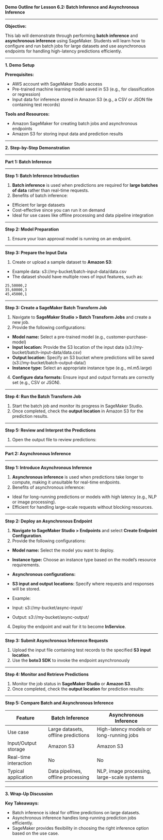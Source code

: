 
**Demo Outline for Lesson 6.2: Batch Inference and Asynchronous Inference**

----------

**Objective:**

This lab will demonstrate through performing **batch inference** and **asynchronous inference** using SageMaker. Students will learn how to configure and run batch jobs for large datasets and use asynchronous endpoints for handling high-latency predictions efficiently.

----------

**1. Demo Setup**

**Prerequisites:**

-   AWS account with SageMaker Studio access
-   Pre-trained machine learning model saved in S3 (e.g., for classification or regression)
-   Input data for inference stored in Amazon S3 (e.g., a CSV or JSON file containing test records)

**Tools and Resources:**

-   Amazon SageMaker for creating batch jobs and asynchronous endpoints
-   Amazon S3 for storing input data and prediction results

----------

**2. Step-by-Step Demonstration**

----------

**Part 1: Batch Inference**

----------

**Step 1: Batch Inference Introduction**

1.  **Batch inference** is used when predictions are required for **large batches of data** rather than real-time requests.
2.  Benefits of batch inference:

-   Efficient for large datasets
-   Cost-effective since you can run it on demand
-   Ideal for use cases like offline processing and data pipeline integration

----------
**Step 2: Model Preparation**
1.  Ensure your loan approval model is running on an endpoint.


----------

**Step 3: Prepare the Input Data**

1.  Create or upload a sample dataset to **Amazon S3**:

-   Example data: s3://my-bucket/batch-input-data/data.csv
-   The dataset should have multiple rows of input features, such as:

```
25,50000,2
35,60000,3
45,45000,1
```
----------

**Step 3: Create a SageMaker Batch Transform Job**

1.  Navigate to **SageMaker Studio > Batch Transform Jobs** and create a new job.
2.  Provide the following configurations:

-   **Model name:** Select a pre-trained model (e.g., customer-purchase-model)
-   **Input location:** Provide the S3 location of the input data (s3://my-bucket/batch-input-data/data.csv)
-   **Output location:** Specify an S3 bucket where predictions will be saved (s3://my-bucket/batch-output-data/)
-   **Instance type:** Select an appropriate instance type (e.g., ml.m5.large)

4.  **Configure data formats:** Ensure input and output formats are correctly set (e.g., CSV or JSON).

----------

**Step 4: Run the Batch Transform Job**

1.  Start the batch job and monitor its progress in SageMaker Studio.
2.  Once completed, check the **output location** in Amazon S3 for the prediction results.

----------

**Step 5: Review and Interpret the Predictions**

1.  Open the output file to review predictions:

----------

**Part 2: Asynchronous Inference**

----------

**Step 1: Introduce Asynchronous Inference**

1.  **Asynchronous inference** is used when predictions take longer to compute, making it unsuitable for real-time endpoints.
2.  Benefits of asynchronous inference:

-   Ideal for long-running predictions or models with high latency (e.g., NLP or image processing).
-   Efficient for handling large-scale requests without blocking resources.

----------

**Step 2: Deploy an Asynchronous Endpoint**

1.  **Navigate to SageMaker Studio > Endpoints** and select **Create Endpoint Configuration**.
2.  Provide the following configurations:

-   **Model name:** Select the model you want to deploy.
-   **Instance type:** Choose an instance type based on the model’s resource requirements.
-   **Asynchronous configurations:**

-   **S3 input and output locations:** Specify where requests and responses will be stored.
-   Example:

-   Input: s3://my-bucket/async-input/
-   Output: s3://my-bucket/async-output/

4.  Deploy the endpoint and wait for it to become **InService**.

----------

**Step 3: Submit Asynchronous Inference Requests**

1.  Upload the input file containing test records to the specified **S3 input location**.
2.  Use the **boto3 SDK** to invoke the endpoint asynchronously

----------

**Step 4: Monitor and Retrieve Predictions**

1.  Monitor the job status in **SageMaker Studio** or **Amazon S3**.
2.  Once completed, check the **output location** for prediction results:

----------

**Step 5: Compare Batch and Asynchronous Inference**

|**Feature**|**Batch Inference**|**Asynchronous Inference**|
|--|--|--|
|Use case|Large datasets, offline predictions|High-latency models or long-running jobs|
|Input/Output storage|Amazon S3|Amazon S3|
|Real-time interaction|No|No|
|Typical application|Data pipelines, offline processing|NLP, image processing, large-scale systems|

----------

**3. Wrap-Up Discussion**

**Key Takeaways:**

-   Batch inference is ideal for offline predictions on large datasets.
-   Asynchronous inference handles long-running prediction jobs efficiently.
-   SageMaker provides flexibility in choosing the right inference option based on the use case.

